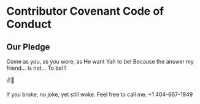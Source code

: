 # Contributor Covenant Code of Conduct

## Our Pledge

Come as you, as you were, as He want Yah to be! Because the answer my friend... Is not... To be!!! 


✌🍑

If you broke, no joke, yet still woke. Feel free to call me. +1 404-667-1949
